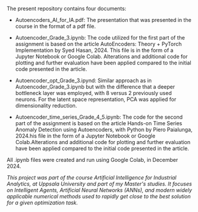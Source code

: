 The present repository contains four documents:

* Autoencoders_AI_for_IA.pdf: The presentation that was presented in the course in the format of a pdf file.

* Autoencoder_Grade_3.ipynb: The code utilized for the first part of the assignment is based on the article AutoEncoders: Theory + PyTorch Implementation by Syed Hasan, 2024. This file is in the form of a Jupyter Notebook or Google Colab. Alterations and additional code for plotting and further evaluation have been applied compared to the initial code presented in the article.

* Autoencoder_opt_Grade_3.ipynd: Similar approach as in Autoencoder_Grade_3.ipynb but with the difference that a deeper bottleneck layer was employed, with 8 versus 2 previously used neurons. For the latent space representation, PCA was applied for dimensionality reduction.

* Autoencoder_time_series_Grade_4_5.ipynb: The code for the second part of the assignment is based on the article Hands-on Time Series Anomaly Detection using Autoencoders, with Python by Piero Paialunga, 2024.his file in the form of a Jupyter Notebook or Google Colab.Alterations and additional code for plotting and further evaluation have been applied compared to the initial code presented in the article.

All .ipynb files were created and run using Google Colab, in December 2024.

_This project was part of the course Artificial Intelligence for Industrial Analytics, at Uppsala University and part of my Master's studies. It focuses on Intelligent Agents, Artificial Neural Networks (ANNs), and modern widely applicable numerical methods used to rapidly get close to the best solution for a given optimization task._
